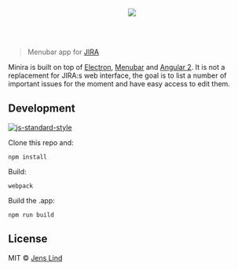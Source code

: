 <p align="center">
  <img style="margin: 30px 0 50px 0;" src="https://raw.githubusercontent.com/jenslind/minira/master/logo.png">
</p>

> Menubar app for [JIRA](https://www.atlassian.com/software/jira)

Minira is built on top of [Electron](http://electron.atom.io/), [Menubar](https://github.com/maxogden/menubar) and [Angular 2](https://angular.io/).
It is not a replacement for JIRA:s web interface, the goal is to list a number of important issues for the moment and have easy access to edit them.

## Development

[![js-standard-style](https://cdn.rawgit.com/feross/standard/master/badge.svg)](https://github.com/feross/standard)

Clone this repo and:

```
npm install
```

Build:
```
webpack
```

Build the .app:
```
npm run build
```

## License

MIT © [Jens Lind](http://jenslind.com)
